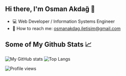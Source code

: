 ## Hi there, I'm Osman Akdağ 👋

- :computer: Web Developer / Information Systems Engineer
- :email: How to reach me: osmanakdag.iletisim@gmail.com

## Some of My Github Stats 📈

![My GitHub stats](https://github-readme-stats.vercel.app/api?username=osman-akdag&include_all_commits=true&show_icons=true&theme=tokyonight) ![Top Langs](https://github-readme-stats.vercel.app/api/top-langs/?username=osman-akdag&count_private=true&theme=tokyonight)

![Profile views](https://komarev.com/ghpvc/?username=osman-akdag&color=blue)
